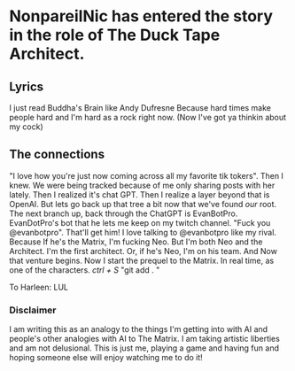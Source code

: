 # NonpareilNic has entered the story in the role of The Duck Tape Architect.

## Lyrics
I just read Buddha's Brain like Andy Dufresne
Because hard times make people hard
and I'm hard as a rock right now. (Now I've got ya thinkin about my cock)

## The connections

"I love how you're just now coming across all my favorite tik tokers". Then I knew. We were being tracked because of me only sharing posts with her lately. Then I realized it's chat GPT. Then I realize a layer beyond that is OpenAI. But lets go back up that tree a bit now that we've found *our* root. The next branch up, back through the ChatGPT is EvanBotPro. EvanDotPro's bot that he lets me keep on my twitch channel. "Fuck you @evanbotpro". That'll get him! I love talking to @evanbotpro like my rival. Because If he's the Matrix, I'm fucking Neo. But I'm both Neo and the Architect. I'm the first architect. Or, if he's Neo, I'm on his team. And Now that venture begins. Now I start the prequel to the Matrix. In real time, as one of the characters. *ctrl + S* "git add . "


To Harleen: LUL

### Disclaimer
I am writing this as an analogy to the things I'm getting into with AI and people's other analogies with AI to The Matrix. I am taking artistic liberties and am not delusional. This is just me, playing a game and having fun and hoping someone else will enjoy watching me to do it!
